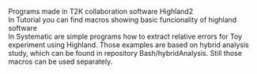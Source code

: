 Programs made in T2K collaboration software Highland2  <br/>
In Tutorial you can find macros showing basic funcionality of highland software  <br/>
In Systematic are simple programs how to extract relative errors for Toy experiment using Highland. Those examples are based on hybrid analysis study, which can be found in repository Bash/hybridAnalysis. Still those macros can be used separately. 
